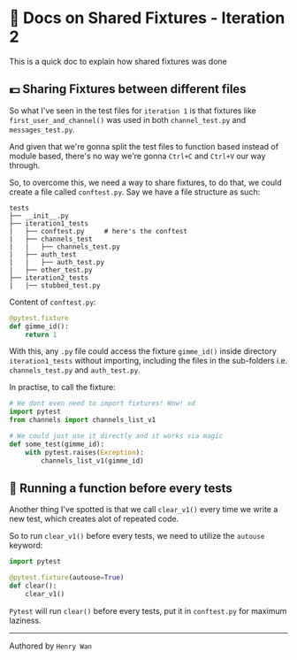 # :bowling: Docs on Shared Fixtures - Iteration 2

This is a quick doc to explain how shared fixtures was done

## :dollar: Sharing Fixtures between different files

So what I've seen in the test files for `iteration 1` is that fixtures like `first_user_and_channel()` was used in both `channel_test.py` and `messages_test.py`.

And given that we're gonna split the test files to function based instead of module based, there's no way we're gonna `Ctrl+C` and `Ctrl+V` our way through.

So, to overcome this, we need a way to share fixtures, to do that, we could create a file called `conftest.py`. Say we have a file structure as such:
```
tests
├── __init__.py
├── iteration1_tests
|   ├── conftest.py     # here's the conftest
|   ├── channels_test
|   |   ├── channels_test.py
|   ├── auth_test
|   |   ├── auth_test.py
|   ├── other_test.py
├── iteration2_tests
|   |── stubbed_test.py
```

Content of `conftest.py`:
```python
@pytest.fixture
def gimme_id():
    return 1
```

With this, any `.py` file could access the fixture `gimme_id()` inside directory `iteration1_tests` without importing, including the files in the sub-folders i.e. `channels_test.py` and `auth_test.py`.

In practise, to call the fixture:

```python
# We dont even need to import fixtures! Wow! xd
import pytest
from channels import channels_list_v1

# We could just use it directly and it works via magic
def some_test(gimme_id):
    with pytest.raises(Exception):
        channels_list_v1(gimme_id)
```

## :eyes: Running a function before every tests

Another thing I've spotted is that we call `clear_v1()` every time we write a new test, which creates alot of repeated code.

So to run `clear_v1()` before every tests, we need to utilize the `autouse` keyword:

```python
import pytest

@pytest.fixture(autouse=True)
def clear():
    clear_v1()
```

`Pytest` will run `clear()` before every tests, put it in `conftest.py` for maximum laziness.

----

Authored by `Henry Wan`
